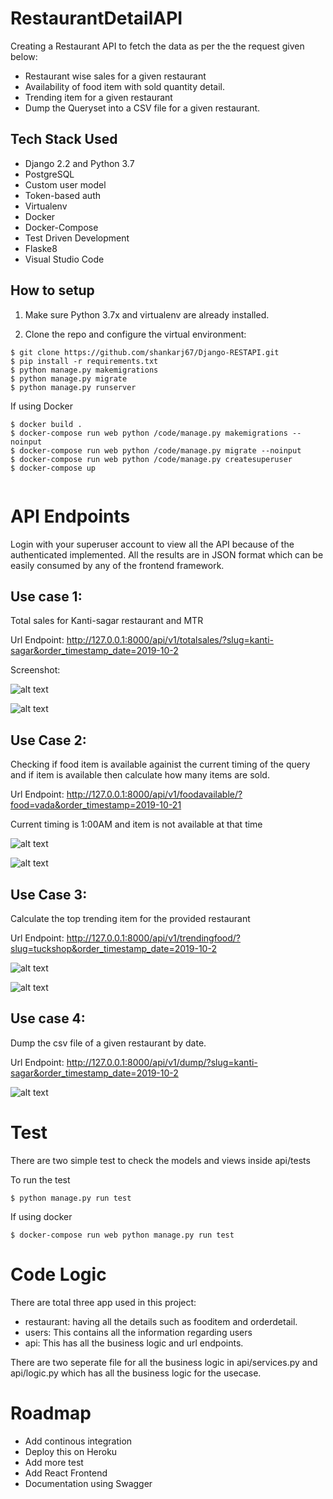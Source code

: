 # RestaurantDetailAPI

Creating a Restaurant API to fetch the data as per the the request given below:

- Restaurant wise sales for a given restaurant
- Availability of food item with sold quantity detail.
- Trending item for a given restaurant
- Dump the Queryset into a CSV file for a given restaurant.


## Tech Stack Used

- Django 2.2 and Python 3.7
- PostgreSQL
- Custom user model
- Token-based auth
- Virtualenv
- Docker
- Docker-Compose
- Test Driven Development
- Flaske8
- Visual Studio Code


## How to setup

1.  Make sure Python 3.7x and virtualenv are already installed.

2.  Clone the repo and configure the virtual environment:

```
$ git clone https://github.com/shankarj67/Django-RESTAPI.git
$ pip install -r requirements.txt
$ python manage.py makemigrations 
$ python manage.py migrate
$ python manage.py runserver

```

If using Docker
```
$ docker build .
$ docker-compose run web python /code/manage.py makemigrations --noinput
$ docker-compose run web python /code/manage.py migrate --noinput
$ docker-compose run web python /code/manage.py createsuperuser
$ docker-compose up 


```

# API Endpoints

Login with your superuser account to view all the API because of the authenticated implemented.
All the results are in JSON format which can be easily consumed by any of the frontend framework.


## Use case 1:

Total sales for Kanti-sagar restaurant and MTR

Url Endpoint: http://127.0.0.1:8000/api/v1/totalsales/?slug=kanti-sagar&order_timestamp_date=2019-10-2

Screenshot:

![alt text](screenshots/sales_kanti.png)


![alt text](screenshots/sales_mtr.png)

## Use Case 2:

Checking if food item is available againist the current timing of the query and if item is available then calculate how many items are sold.

Url Endpoint: http://127.0.0.1:8000/api/v1/foodavailable/?food=vada&order_timestamp=2019-10-21

Current timing is 1:00AM and item is not available at that time

![alt text](screenshots/vada.png)

![alt text](screenshots/pongal.png)

## Use Case 3:

Calculate the top trending item for the provided restaurant

Url Endpoint: http://127.0.0.1:8000/api/v1/trendingfood/?slug=tuckshop&order_timestamp_date=2019-10-2

![alt text](screenshots/trending_truckshop.png)

![alt text](screenshots/trending_kantisagar.png)

## Use case 4:

Dump the csv file of a given restaurant by date.

Url Endpoint: http://127.0.0.1:8000/api/v1/dump/?slug=kanti-sagar&order_timestamp_date=2019-10-2


![alt text](screenshots/pdf.png)


# Test

There are two simple test to check the models and views inside api/tests

To run the test

```
$ python manage.py run test
```

If using docker

```
$ docker-compose run web python manage.py run test
```

# Code Logic

There are total three app used in this project: 
- restaurant: having all the details such as fooditem and orderdetail.
- users: This contains all the information regarding users
- api: This has all the business logic and url endpoints.

There are two seperate file for all the business logic in api/services.py and api/logic.py which has all the business logic for the usecase.

# Roadmap

- Add continous integration 
- Deploy this on Heroku
- Add more test
- Add React Frontend
- Documentation using Swagger

